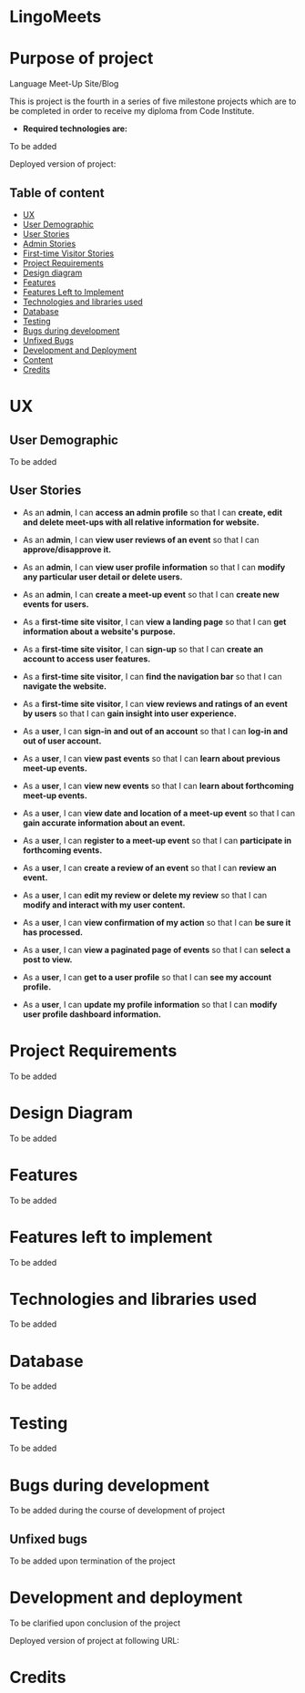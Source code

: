 # **LingoMeets**


# **Purpose of project**

Language Meet-Up Site/Blog

This is project is the fourth in a series of five milestone projects which are to be completed in order to receive my diploma from Code Institute.

* **Required technologies are:**

To be added

Deployed version of project:


## **Table of content**

* [UX]()
* [User Demographic]()
* [User Stories]()
* [Admin Stories]()
* [First-time Visitor Stories]()
* [Project Requirements]()
* [Design diagram]()
* [Features]()
* [Features Left to Implement]()
* [Technologies and libraries used]()
* [Database]()
* [Testing]()
* [Bugs during development]()
* [Unfixed Bugs]()
* [Development and Deployment]()
* [Content]()
* [Credits]()


# **UX** 


## **User Demographic**

To be added


## **User Stories**


* As an **admin**, I can **access an admin profile** so that I can **create, edit and delete meet-ups with all relative information for website.**

* As an **admin**, I can **view user reviews of an event** so that I can **approve/disapprove it.**

* As an **admin**, I can **view user profile information** so that I can **modify any particular user detail or delete users.**

* As an **admin**, I can **create a meet-up event** so that I can **create new events for users.**

* As a **first-time site visitor**, I can **view a landing page** so that I can **get information about a website's purpose.**

* As a **first-time site visitor**, I can **sign-up** so that I can **create an account to access user features.**

* As a **first-time site visitor**, I can **find the navigation bar** so that I can **navigate the website.**

* As a **first-time site visitor**, I can **view reviews and ratings of an event by users** so that I can **gain insight into user experience.**

* As a **user**, I can **sign-in and out of an account** so that I can **log-in and out of user account.**

* As a **user**, I can **view past events** so that I can **learn about previous meet-up events.**

* As a **user**, I can **view new events** so that I can **learn about forthcoming meet-up events.**

* As a **user**, I can **view date and location of a meet-up event** so that I can **gain accurate information about an event.**

* As a **user**, I can **register to a meet-up event** so that I can **participate in forthcoming events.**

* As a **user**, I can **create a review of an event** so that I can **review an event.**

* As a **user**, I can **edit my review or delete my review** so that I can **modify and interact with my user content.**

* As a **user**, I can **view confirmation of my action** so that I can **be sure it has processed.**

* As a **user**, I can **view a paginated page of events** so that I can **select a post to view.**

* As a **user**, I can **get to a user profile** so that I can **see my account profile.**

* As a **user**, I can **update my profile information** so that I can **modify user profile dashboard information.**


# **Project Requirements**

To be added


# **Design Diagram**

To be added


# **Features**

To be added


# **Features left to implement**

To be added


# **Technologies and libraries used**

To be added


# **Database**

To be added


# **Testing**

To be added


# **Bugs during development** 

To be added during the course of development of project

## **Unfixed bugs**

To be added upon termination of the project


# **Development and deployment**

To be clarified upon conclusion of the project

Deployed version of project at following URL:


# **Credits**